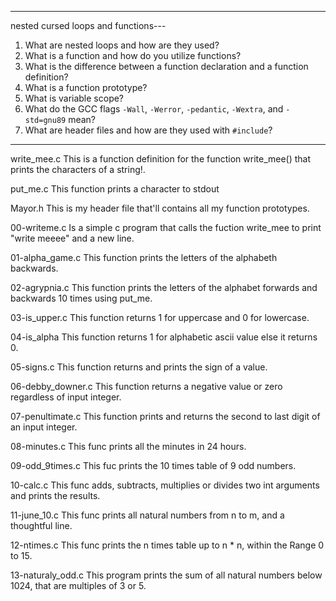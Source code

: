-----------------------------------------------
nested cursed loops and functions---
1. What are nested loops and how are they used?
2. What is a function and how do you utilize functions?
3. What is the difference between a function declaration and a function definition?
4. What is a function prototype?
5. What is variable scope?
6. What do the GCC flags `-Wall`, `-Werror`, `-pedantic`, `-Wextra`, and `-std=gnu89` mean?
7. What are header files and how are they used with `#include`?
-----------------------------------------------------

write_mee.c
This is a function definition for the function write_mee() that prints the characters of a string!.

put_me.c
This function prints a character to stdout

Mayor.h
This is my header file that'll contains all my function prototypes.

00-writeme.c
Is a simple c program that calls the fuction write_mee to print "write meeee" and a new line.

01-alpha_game.c
This function prints the letters of the alphabeth backwards.

02-agrypnia.c
This function prints the letters of the alphabet forwards and backwards 10 times using put_me.

03-is_upper.c
This function returns 1 for uppercase and 0 for lowercase.

04-is_alpha
This function returns 1 for alphabetic ascii value else it returns 0.

05-signs.c
This function returns and prints the sign of a value.

06-debby_downer.c
This function returns a negative value or zero regardless of input integer.

07-penultimate.c
This function prints and returns the second to last digit of an input integer.

08-minutes.c
This func prints all the minutes in 24 hours.

09-odd_9times.c
This fuc prints the 10 times table of 9 odd numbers.

10-calc.c
This func adds, subtracts, multiplies or divides two int arguments and prints the results.

11-june_10.c
This func prints all natural numbers from n to m, and a thoughtful line.

12-ntimes.c
This func prints the n times table up to n * n, within the Range 0 to 15.

13-naturaly_odd.c
This program prints the sum of all natural numbers below 1024, that are multiples of 3 or 5.